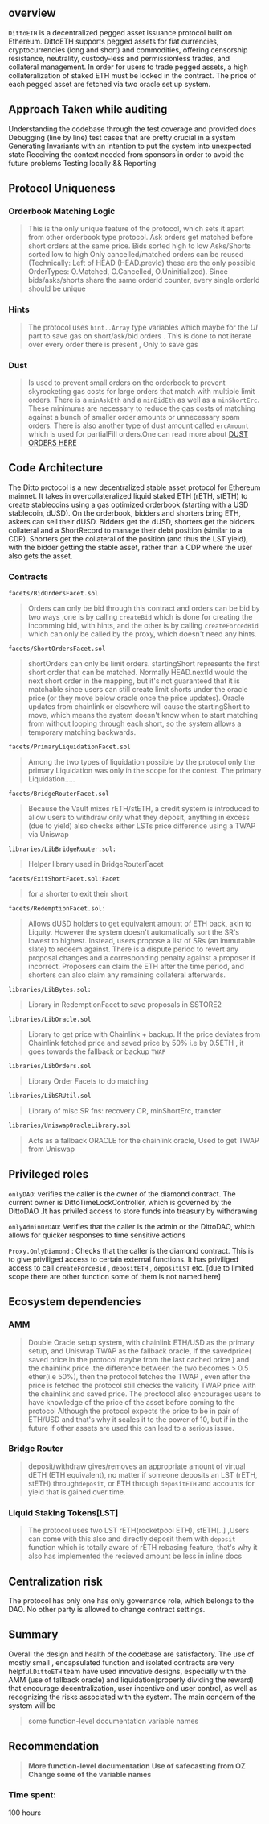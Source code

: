 ## overview
`DittoETH` is a decentralized pegged asset issuance protocol built on Ethereum. DittoETH supports pegged assets for fiat currencies, cryptocurrencies (long and short) and commodities, offering censorship resistance, neutrality, custody-less and permissionless trades, and collateral management. In order for users to trade pegged assets, a high collateralization of staked ETH must be locked in the contract. The price of each pegged asset are fetched via two oracle set up system.

## Approach Taken while auditing
Understanding the codebase through the test coverage and provided docs
Debugging (line by line) test cases that are pretty crucial in a system
Generating Invariants with an intention to put the system into unexpected state
Receiving the context needed from sponsors in order to avoid the future problems
Testing locally && Reporting

## Protocol Uniqueness
### Orderbook Matching Logic
> This is the only unique feature of the protocol, which sets it apart from other orderbook type protocol.
> Ask orders get matched before short orders at the same price.
> Bids sorted high to low
> Asks/Shorts sorted low to high
> Only cancelled/matched orders can be reused (Technically: Left of HEAD (HEAD.prevId) these are the only possible OrderTypes: O.Matched, O.Cancelled, O.Uninitialized).
> Since bids/asks/shorts share the same orderId counter, every single orderId should be unique

### Hints
> The protocol uses `hint..Array` type variables which maybe for the $UI$ part to save gas on short/ask/bid orders . This is done to not iterate over every order there is present , Only to save gas

### Dust
> Is used to prevent small orders on the orderbook to prevent skyrocketing gas costs for large orders that match with multiple limit orders. There is a `minAskEth` and a `minBidEth` as well as a `minShortErc`. These minimums are necessary to reduce the gas costs of matching against a bunch of smaller order amounts or unnecessary spam orders. There is also another type of dust amount called `ercAmount` which is used for partialFill orders.One can read more about [DUST ORDERS HERE](https://dittoeth.com/technical/misc#orderbook-dust)

## Code Architecture

The Ditto protocol is a new decentralized stable asset protocol for Ethereum mainnet. It takes in overcollateralized liquid staked ETH (rETH, stETH) to create stablecoins using a gas optimized orderbook (starting with a USD stablecoin, dUSD).
On the orderbook, bidders and shorters bring ETH, askers can sell their dUSD. Bidders get the dUSD, shorters get the bidders collateral and a ShortRecord to manage their debt position (similar to a CDP). Shorters get the collateral of the position (and thus the LST yield), with the bidder getting the stable asset, rather than a CDP where the user also gets the asset.








### Contracts
`facets/BidOrdersFacet.sol` 
> Orders can only be bid through this contract and orders can be bid  by two ways ,one is by calling `createBid` which is done for creating the incomming bid, with hints, and the other is by calling `createForcedBid` which can only be called by the proxy, which doesn't need any hints.
	
`facets/ShortOrdersFacet.sol` 
> shortOrders can only be limit orders. startingShort represents the first short order that can be matched. Normally HEAD.nextId would the next short order in the mapping, but it's not guaranteed that it is matchable since users can still create limit shorts under the oracle price (or they move below oracle once the price updates). Oracle updates from chainlink or elsewhere will cause the startingShort to move, which means the system doesn't know when to start matching from without looping through each short, so the system allows a temporary matching backwards.
	
`facets/PrimaryLiquidationFacet.sol` 
>Among the two types of liquidation possible by the protocol only the primary Liquidation was only in the scope for the contest. The primary Liquidation..... 

`facets/BridgeRouterFacet.sol` 
> Because the Vault mixes rETH/stETH, a credit system is introduced to allow users to withdraw only what they deposit, anything in excess (due to yield) also checks either LSTs price difference using a TWAP via Uniswap

`libraries/LibBridgeRouter.sol:`
> Helper library used in BridgeRouterFacet

`facets/ExitShortFacet.sol:Facet`
> for a shorter to exit their short	

`facets/RedemptionFacet.sol:` 
>Allows dUSD holders to get equivalent amount of ETH back, akin to Liquity. However the system doesn't automatically sort the SR's lowest to highest. Instead, users propose a list of SRs (an immutable slate) to redeem against. There is a dispute period to revert any proposal changes and a corresponding penalty against a proposer if incorrect. Proposers can claim the ETH after the time period, and shorters can also claim any remaining collateral afterwards.
		

`libraries/LibBytes.sol:`
>Library in RedemptionFacet to save proposals in SSTORE2	
	
`libraries/LibOracle.sol`
> Library to get price with Chainlink + backup. If the price deviates from Chainlink fetched price and saved price by 50% i.e by  0.5ETH , it goes towards the fallback or backup `TWAP`

`libraries/LibOrders.sol`
> Library Order Facets to do matching	

`libraries/LibSRUtil.sol`
> Library of misc SR fns: recovery CR, minShortErc, transfer	
	
`libraries/UniswapOracleLibrary.sol`
> Acts as a fallback ORACLE for the chainlink oracle, Used to get TWAP from Uniswap	


## Privileged roles
`onlyDAO`: verifies the caller is the owner of the diamond contract. The current owner is DittoTimeLockController, which is governed by the DittoDAO .It has priviled access to store funds into treasury by withdrawing

`onlyAdminOrDAO`: Verifies that the caller is the admin or the DittoDAO, which allows for quicker responses to time sensitive actions

`Proxy.OnlyDiamond` : Checks that the caller is the diamond contract. This is to give priviliged access to certain external functions. It has priviliged access to call `createForceBid` , `depositETH` , `depositLST` etc. [due to limited scope there are other function some of them is not named here]


## Ecosystem dependencies
### AMM
> Double Oracle setup system, with chainlink ETH/USD as the primary setup, and Uniswap TWAP as the fallback oracle, If the savedprice( saved price in the protocol maybe from the last cached price ) and the chainlink price ,the difference between the two becomes > 0.5 ether(i.e 50%), then the protocol fetches the TWAP , even after the price is fetched the protocol still checks the validity TWAP price with the chainlink and saved price. The proctocol also encourages users to have knowledge of the price of the asset before coming to the protocol
Although the protocol expects the price to be in pair of ETH/USD and that's why it scales it to the power of 10, but if in the future if other assets are used this can lead to a serious issue.

### Bridge Router
> deposit/withdraw gives/removes an appropriate amount of virtual dETH (ETH equivalent), no matter if someone deposits an LST (rETH, stETH) through`deposit`, or ETH through `depositETH` and accounts for yield that is gained over time.

### Liquid Staking Tokens[LST]
> The protocol uses two LST rETH(rocketpool ETH), stETH[..] ,Users can come with this also and directly deposit them with `deposit` function which is totally aware of rETH rebasing feature, that's why it also has implemented the recieved amount be less in inline docs

## Centralization risk 
The protocol has only one has only governance role, which belongs to the DAO. No other party is allowed to change contract settings.

## Summary
Overall the design and health of the codebase are satisfactory. The use of mostly small , encapsulated function and isolated contracts are very helpful.`DittoETH` team have used innovative designs, especially with the AMM (use of fallback oracle) and liquidation(properly dividing the reward) that encourage decentralization, user incentive  and user control, as well as recognizing the risks associated with the system.
The main concern of the system will be
 > some function-level documentation 
 > variable names

## Recommendation
> **More function-level documentation**
> **Use of safecasting from OZ**
> **Change some of the variable names**

### Time spent:
100 hours